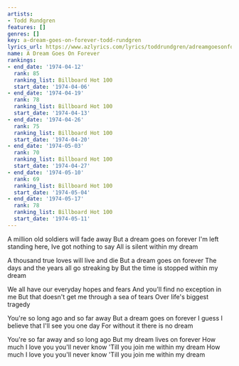 ```yaml
---
artists:
- Todd Rundgren
features: []
genres: []
key: a-dream-goes-on-forever-todd-rundgren
lyrics_url: https://www.azlyrics.com/lyrics/toddrundgren/adreamgoesonforever.html
name: A Dream Goes On Forever
rankings:
- end_date: '1974-04-12'
  rank: 85
  ranking_list: Billboard Hot 100
  start_date: '1974-04-06'
- end_date: '1974-04-19'
  rank: 78
  ranking_list: Billboard Hot 100
  start_date: '1974-04-13'
- end_date: '1974-04-26'
  rank: 75
  ranking_list: Billboard Hot 100
  start_date: '1974-04-20'
- end_date: '1974-05-03'
  rank: 70
  ranking_list: Billboard Hot 100
  start_date: '1974-04-27'
- end_date: '1974-05-10'
  rank: 69
  ranking_list: Billboard Hot 100
  start_date: '1974-05-04'
- end_date: '1974-05-17'
  rank: 78
  ranking_list: Billboard Hot 100
  start_date: '1974-05-11'
---
```


A million old soldiers will fade away
But a dream goes on forever
I'm left standing here, Ive got nothing to say
All is silent within my dream

A thousand true loves will live and die
But a dream goes on forever
The days and the years all go streaking by
But the time is stopped within my dream

We all have our everyday hopes and fears
And you'll find no exception in me
But that doesn't get me through a sea of tears
Over life's biggest tragedy

You're so long ago and so far away
But a dream goes on forever
I guess I believe that I'll see you one day
For without it there is no dream

You're so far away and so long ago
But my dream lives on forever
How much I love you you'll never know
'Till you join me within my dream
How much I love you you'll never know
'Till you join me within my dream



